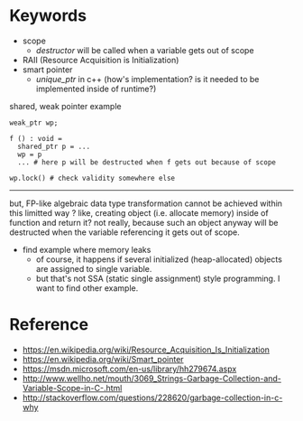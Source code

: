 <!--
{
  "title": "Non-GC Memory Resource Management",
  "date": "2016-09-25T07:30:03.000Z",
  "category": "",
  "tags": [],
  "draft": true
}
-->

# Keywords

- scope
  - _destructor_ will be called when a variable gets out of scope
- RAII (Resource Acquisition is Initialization)
- smart pointer
  - _unique_ptr_ in c++ (how's implementation? is it needed to be implemented inside of runtime?)

shared, weak pointer example

```
weak_ptr wp;

f () : void = 
  shared_ptr p = ...
  wp = p
  ... # here p will be destructed when f gets out because of scope

wp.lock() # check validity somewhere else
```

---

but, FP-like algebraic data type transformation cannot be achieved within this limitted way ?
like, creating object (i.e. allocate memory) inside of function and return it?
not really, because such an object anyway will be destructed when the variable referencing it gets out of scope.

- find example where memory leaks
  - of course, it happens if several initialized (heap-allocated) objects are assigned to single variable.
  - but that's not SSA (static single assignment) style programming. I want to find other example.




# Reference

- https://en.wikipedia.org/wiki/Resource_Acquisition_Is_Initialization
- https://en.wikipedia.org/wiki/Smart_pointer
- https://msdn.microsoft.com/en-us/library/hh279674.aspx
- http://www.wellho.net/mouth/3069_Strings-Garbage-Collection-and-Variable-Scope-in-C-.html
- http://stackoverflow.com/questions/228620/garbage-collection-in-c-why